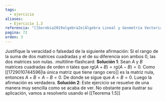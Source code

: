 ```yaml
---
tags:
  - ejercicio
aliases:
  - Ejercicio 1.3
referencia: "[[borobia2019algebra2e|Álgebra Lineal y Geometría Vectorial (2a ed)]]"
pagina: 72
orden: 3
---
```

Justifique la veracidad o falsedad de la siguiente afirmación: Si el rango de la suma de dos matrices cuadradas y el de su diferencia son ambos $0$, las dos matrices son nulas.
:multiline-flashcard:
**Solución 1**: Sean $A$ y $B$ matrices cuadradas de orden $n$ tales que $rg(A+B) = rg(A-B) = 0$. Como [[1729010744596|la única matriz que tiene rango cero]] es la matriz nula, entonces $A+B = A-B = 0$. De donde se sigue que $A=B=0$. Luego la afirmación es verdadera.
**Solución 2**: Este ejercicio se resuelve de una manera muy sencilla como se acaba de ver. No obstante para ilustrar su aplicación, vamos a resolverlo usando el [[Teorema 1.5]]
